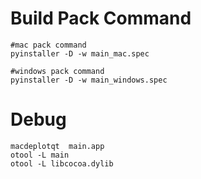 
# Build Pack Command

```
#mac pack command
pyinstaller -D -w main_mac.spec

#windows pack command
pyinstaller -D -w main_windows.spec
```


# Debug
```shell script
macdeplotqt  main.app
otool -L main
otool -L libcocoa.dylib

```